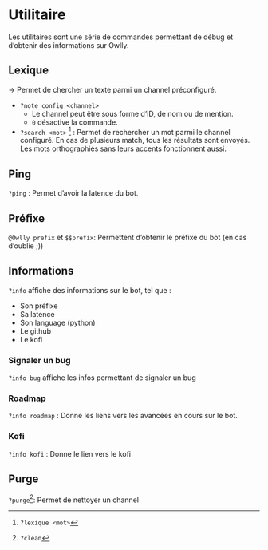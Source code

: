 # Utilitaire

Les utilitaires sont une série de commandes permettant de débug et d’obtenir des informations sur Owlly.

## Lexique

→ Permet de chercher un texte parmi un channel préconfiguré.

- `?note_config <channel>`
    - Le channel peut être sous forme d’ID, de nom ou de mention.
    - `0` désactive la commande.
- `?search <mot>` [^alias] : Permet de rechercher un mot parmi le channel configuré. En cas de plusieurs match, tous les résultats sont envoyés. Les mots orthographiés sans leurs accents fonctionnent aussi.

## Ping
`?ping` : Permet d’avoir la latence du bot.

## Préfixe
`@Owlly prefix` et `$$prefix`: Permettent d’obtenir le préfixe du bot (en cas d’oublie ;))

## Informations
`?info` affiche des informations sur le bot, tel que :

- Son préfixe
- Sa latence
- Son language (python)
- Le github
- Le kofi


### Signaler un bug
`?info bug` affiche les infos permettant de signaler un bug 

### Roadmap
`?info roadmap` : Donne les liens vers les avancées en cours sur le bot.

### Kofi
`?info kofi` : Donne le lien vers le kofi

## Purge
`?purge`[^purge]: Permet de nettoyer un channel 

[^alias]: `?lexique <mot>`
[^purge]: `?clean`


